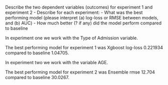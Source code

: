 Describe the two dependent variables (outcomes) for experiment 1 and experiment 2 
    - Describe for each experiment: 
        - What was the best performing model (please interpret (a) log-loss or RMSE between models, and (b) AUC) 
        - How much better (? if any) did the model perform compared to baseline


In experiment one we work with the Type of Admission variable. 

The best performing model for experiment 1 was Xgboost log-loss 0.221934
compared to baseline 1.04705.

In experiment two we work with the variable AGE.

The best performing model for experiment 2 was Ensemble rmse 12.704 
compared to baseline 30.0267.
